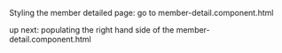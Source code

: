 Styling the member detailed page:
go to member-detail.component.html

up next: populating the right hand side of the member-detail.component.html
